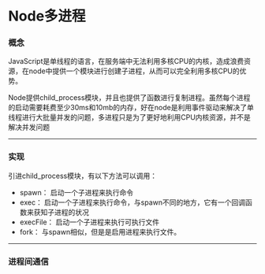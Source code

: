 # Node多进程

### 概念

 JavaScript是单线程的语言，在服务端中无法利用多核CPU的内核，造成浪费资源，在node中提供一个模块进行创建子进程，从而可以完全利用多核CPU的优势。

Node提供child_process模块，并且也提供了函数进行复制进程。虽然每个进程的启动需要耗费至少30ms和10mb的内存，好在node是利用事件驱动来解决了单线程进行大批量并发的问题，多进程只是为了更好地利用CPU内核资源，并不是解决并发问题

****

### 实现

引进child_process模块，有以下方法可以调用：

- spawn： 启动一个子进程来执行命令
- exec： 启动一个子进程来执行命令，与spawn不同的地方，它有一个回调函数来获知子进程的状况
- execFile： 启动一个子进程来执行可执行文件
- fork： 与spawn相似，但是是启用进程来执行文件。

****

### 进程间通信

